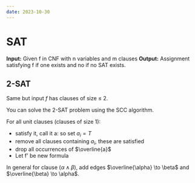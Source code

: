```yaml
---
date: 2023-10-30
---
```

# SAT
**Input:** Given f in CNF with n variables and m clauses
**Output:** Assignment satisfying f if one exists and no if no SAT exists.

## 2-SAT
Same but input $f$ has clauses of size $\leq$ 2.

You can solve the 2-SAT problem using the SCC algorithm.

For all unit clauses (clauses of size 1):
- satisfy it, call it a: so set $a_i=T$
- remove all clauses containing $a_i$, these are satisfied
- drop all occurrences of $\overline{a}$
- Let f' be new formula

In general for clause $(\alpha \land \beta)$, add edges $\overline{\alpha} \to \beta$ and $\overline{\beta} \to \alpha$.